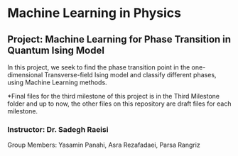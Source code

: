 # Machine Learning in Physics

## Project: Machine Learning for Phase Transition in Quantum Ising Model
In this project, we seek to find the phase transition point in the one-dimensional Transverse-field Ising model and classify different phases, using Machine Learning methods.

*Final files for the third milestone of this project is in the Third Milestone folder and up to now, the other files on this repository are draft files for each milestone.

### Instructor: Dr. Sadegh Raeisi

Group Members:
Yasamin Panahi, Asra Rezafadaei, Parsa Rangriz

